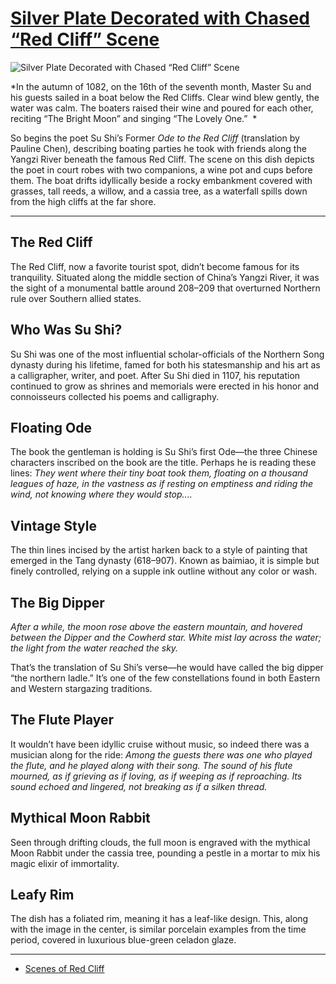 # [Silver Plate Decorated with Chased “Red Cliff” Scene](http://artstories.artsmia.org/#/o/114429)
![Silver Plate Decorated with Chased “Red Cliff” Scene](http://api.artsmia.org/images/114429/large.jpg)

*In the autumn of 1082, on the 16th of the seventh month, Master Su and his guests sailed in a boat below the Red Cliffs. Clear wind blew gently, the water was calm. The boaters raised their wine and poured for each other, reciting “The Bright Moon” and singing “The Lovely One.”  *

So begins the poet Su Shi’s Former *Ode to the Red Cliff* (translation by Pauline Chen), describing boating parties he took with friends along the Yangzi River beneath the famous Red Cliff. The scene on this dish depicts the poet in court robes with two companions, a wine pot and cups before them. The boat drifts idyllically beside a rocky embankment covered with grasses, tall reeds, a willow, and a cassia tree, as a waterfall spills down from the high cliffs at the far shore.  

---

## The Red Cliff

The Red Cliff, now a favorite tourist spot, didn’t become famous for its tranquility. Situated along the middle section of China’s Yangzi River, it was the sight of a monumental battle around 208–209 that overturned Northern rule over Southern allied states.

## Who Was Su Shi?

Su Shi was one of the most influential scholar-officials of the Northern Song dynasty during his lifetime, famed for both his statesmanship and his art as a calligrapher, writer, and poet. After Su Shi died in 1107, his reputation continued to grow as shrines and memorials were erected in his honor and connoisseurs collected his poems and calligraphy. 

## Floating Ode

The book the gentleman is holding is Su Shi’s first Ode—the three Chinese characters inscribed on the book are the title. Perhaps he is reading these lines: *They went where their tiny boat took them, floating on a thousand leagues of haze, in the vastness as if resting on emptiness and riding the wind, not knowing where they would stop....*

## Vintage Style

The thin lines incised by the artist harken back to a style of painting that emerged in the Tang dynasty (618–907). Known as baimiao, it is simple but finely controlled, relying on a supple ink outline without any color or wash. 

## The Big Dipper

*After a while, the moon rose above the eastern mountain, and hovered between the Dipper and the Cowherd star. White mist lay across the water; the light from the water reached the sky.*

That’s the translation of Su Shi’s verse—he would have called the big dipper “the northern ladle.” It’s one of the few constellations found in both Eastern and Western stargazing traditions. 

## The Flute Player

It wouldn’t have been idyllic cruise without music, so indeed there was a musician along for the ride: *Among the guests there was one who played the flute, and he played along with their song. The sound of his flute mourned, as if grieving as if loving, as if weeping as if reproaching. Its sound echoed and lingered, not breaking as if a silken thread.*

## Mythical Moon Rabbit

Seen through drifting clouds, the full moon is engraved with the mythical Moon Rabbit under the cassia tree, pounding a pestle in a mortar to mix his magic elixir of immortality.

## Leafy Rim

The dish has a foliated rim, meaning it has a leaf-like design. This, along with the image in the center, is similar porcelain examples from the time period, covered in luxurious blue-green celadon glaze.

---

* [Scenes of Red Cliff](../stories/scenes-of-red-cliff.md)
